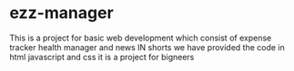 # ezz-manager
This is a project for basic web development which consist of expense tracker health manager and news IN shorts  we have provided the code in html javascript and css it is a project for bigneers  
